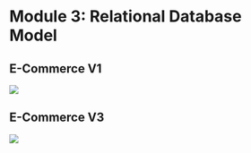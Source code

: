 # Module 3: Relational Database Model

## E-Commerce V1
![](../resources/figures/ecommerce-v1.png)

## E-Commerce V3
![](../resources/figures/ecommerce-v1.png)
